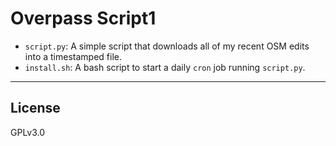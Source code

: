 # Overpass Script1

* `script.py`: A simple script that downloads all of my recent OSM edits into a timestamped file.
* `install.sh`: A bash script to start a daily `cron` job running `script.py`.

***

## License

GPLv3.0

